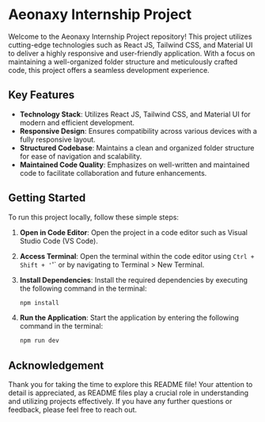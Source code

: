# Aeonaxy Internship Project

Welcome to the Aeonaxy Internship Project repository! This project utilizes cutting-edge technologies such as React JS, Tailwind CSS, and Material UI to deliver a highly responsive and user-friendly application. With a focus on maintaining a well-organized folder structure and meticulously crafted code, this project offers a seamless development experience.

## Key Features

- **Technology Stack**: Utilizes React JS, Tailwind CSS, and Material UI for modern and efficient development.
- **Responsive Design**: Ensures compatibility across various devices with a fully responsive layout.
- **Structured Codebase**: Maintains a clean and organized folder structure for ease of navigation and scalability.
- **Maintained Code Quality**: Emphasizes on well-written and maintained code to facilitate collaboration and future enhancements.

## Getting Started

To run this project locally, follow these simple steps:

1. **Open in Code Editor**: Open the project in a code editor such as Visual Studio Code (VS Code).

2. **Access Terminal**: Open the terminal within the code editor using `Ctrl + Shift + '`'` or by navigating to Terminal > New Terminal.

3. **Install Dependencies**: Install the required dependencies by executing the following command in the terminal:
   ```bash
   npm install
   ```

4. **Run the Application**: Start the application by entering the following command in the terminal:
   ```bash
   npm run dev
   ```
  
## Acknowledgement

Thank you for taking the time to explore this README file! Your attention to detail is appreciated, as README files play a crucial role in understanding and utilizing projects effectively. If you have any further questions or feedback, please feel free to reach out.